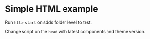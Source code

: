 # Simple HTML example

Run `http-start` on sdds folder level to test.

Change script on the `head` with latest components and theme version.